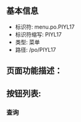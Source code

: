 
## 基本信息

- 标识符: menu.po.PIYL17
- 标识符缩写: PIYL17
- 类型: 菜单
- 路径: /po/PIYL17

## 页面功能描述：





## 按钮列表:


### 查询


